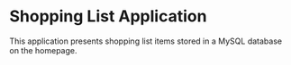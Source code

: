 # Shopping List Application

This application presents shopping list items stored in a MySQL database on the homepage. 
